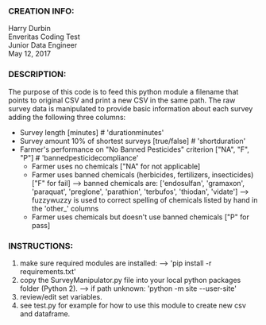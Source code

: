
### CREATION INFO:
Harry Durbin   
Enveritas Coding Test  
Junior Data Engineer  
May 12, 2017  

### DESCRIPTION:
The purpose of this code is to feed this python module a filename that points to original CSV and print a new CSV in the same path. The raw survey data is manipulated to provide basic information about each survey adding the following three columns:
+ Survey length [minutes] # 'durationminutes'
+ Survey amount 10% of shortest surveys [true/false] # 'shortduration'
+ Farmer's performance on "No Banned Pesticides" criterion ["NA", "F", "P"] # 'bannedpesticidecompliance'
    - Farmer uses no chemicals ["NA" for not applicable]
    - Farmer uses banned chemicals (herbicides, fertilizers, insecticides) ["F" for fail]
        --> banned chemicals are: ['endosulfan', 'gramaxon', 'paraquat', 'preglone', 'parathion', 'terbufos', 'thiodan', 'vidate']
        --> fuzzywuzzy is used to correct spelling of chemicals listed by hand in the 'other_' columns
    - Farmer uses chemicals but doesn't use banned chemicals ["P" for pass]

### INSTRUCTIONS:
1) make sure required modules are installed:
    --> 'pip install -r requirements.txt'
2) copy the SurveyManipulator.py file into your local python packages folder (Python 2).
    --> if path unknown: 'python -m site --user-site' 
3) review/edit set variables.
4) see test.py for example for how to use this module to create new csv and dataframe.
